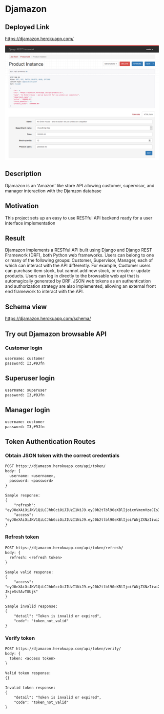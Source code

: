 # Djamazon

## Deployed Link
https://djamazon.herokuapp.com/

![](./assets/images/djamazon-cropped.png)

## Description
Djamazon is an 'Amazon' like store API allowing customer, supervisor, and manager interaction with the Djamzon database

## Motivation
This project sets up an easy to use RESTful API backend ready for a user interface implementation 

## Result
Djamazon implements a RESTful API built using Django and Django REST Framework (DRF), both Python web frameworks. Users can belong to one or many of the following groups: Customer, Supervisor, Manager, each of which can interact with the API differently. For example, Customer users can purchase item stock, but cannot add new stock, or create or update products. Users can log in directly to the browsable web api that is automagically generated by DRF. JSON web tokens as an authentication and authorization strategy are also implemented, allowing an external front end framework to interact with the API.

## Schema view
https://djamazon.herokuapp.com/schema/

## Try out Djamazon browsable API
### Customer login
```
username: customer
password: I3,#9Jfn
```

## Superuser login
```
username: superuser
password: I3,#9Jfn
```

## Manager login
```
username: customer
password: I3,#9Jfn
```

## Token Authentication Routes
### Obtain JSON token with the correct credentials
```
POST https://djamazon.herokuapp.com/api/token/
body: {
  username: <username>,
  password: <password>
}

Sample response:
{
    "refresh": "eyJ0eXAiOiJKV1QiLCJhbGciOiJIUzI1NiJ9.eyJ0b2tlbl90eXBlIjoicmVmcmVzaCIsImV4cCI6MTU2MTA2MzgxNCwianRpIjoiMmYwNWM4Nzg5YzM2NDVlMGE5OWE5ODFlYWRhYjNjODIiLCJ1c2VyX2lkIjoyfQ.nt_BQBT6Q4fe6hJScAHnllXRGdtxWCt_5wfWhXK9NsQ",
    "access": "eyJ0eXAiOiJKV1QiLCJhbGciOiJIUzI1NiJ9.eyJ0b2tlbl90eXBlIjoiYWNjZXNzIiwiZXhwIjoxNTYwOTgzNDE0LCJqdGkiOiJiNTQ4NGE4YzRkZjI0MmY5YTcwMTU2MTE5OGMxNTY5MiIsInVzZXJfaWQiOjJ9.1DEPJGIcNEXdDVWWYC3jWk4Ms7_0NuXUAQGx_kEZy2w"
}
```

### Refresh token
```
POST https://djamazon.herokuapp.com/api/token/refresh/
body: {
  refresh: <refresh token>
}

Sample valid response:
{
    "access": "eyJ0eXAiOiJKV1QiLCJhbGciOiJIUzI1NiJ9.eyJ0b2tlbl90eXBlIjoiYWNjZXNzIiwiZXhwIjoxNTYwOTgzODE1LCJqdGkiOiI0NTExNWE1MWRmNDc0NmMxYjIyMWM2ZTA5NmNiZWFmOCIsInVzZXJfaWQiOjJ9.ChUX_tvQbytmKDnLs_I1ApWUDg5l-JkjeSsSAvTUUjk"
}

Sample invalid response:
{
    "detail": "Token is invalid or expired",
    "code": "token_not_valid"
}
```

### Verify token
```
POST https://djamazon.herokuapp.com/api/token/verify/
body: {
  token: <access token>
}

Valid token response:
{}

Invalid token response:
{
    "detail": "Token is invalid or expired",
    "code": "token_not_valid"
}
```
